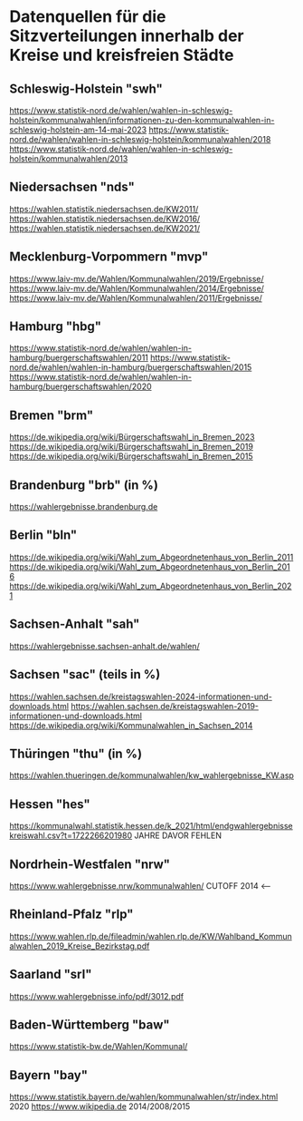 # Datenquellen für die Sitzverteilungen innerhalb der Kreise und kreisfreien Städte

## Schleswig-Holstein "swh"
https://www.statistik-nord.de/wahlen/wahlen-in-schleswig-holstein/kommunalwahlen/informationen-zu-den-kommunalwahlen-in-schleswig-holstein-am-14-mai-2023
https://www.statistik-nord.de/wahlen/wahlen-in-schleswig-holstein/kommunalwahlen/2018
https://www.statistik-nord.de/wahlen/wahlen-in-schleswig-holstein/kommunalwahlen/2013

## Niedersachsen "nds"
https://wahlen.statistik.niedersachsen.de/KW2011/
https://wahlen.statistik.niedersachsen.de/KW2016/
https://wahlen.statistik.niedersachsen.de/KW2021/

## Mecklenburg-Vorpommern "mvp"
https://www.laiv-mv.de/Wahlen/Kommunalwahlen/2019/Ergebnisse/
https://www.laiv-mv.de/Wahlen/Kommunalwahlen/2014/Ergebnisse/
https://www.laiv-mv.de/Wahlen/Kommunalwahlen/2011/Ergebnisse/

## Hamburg "hbg"
https://www.statistik-nord.de/wahlen/wahlen-in-hamburg/buergerschaftswahlen/2011
https://www.statistik-nord.de/wahlen/wahlen-in-hamburg/buergerschaftswahlen/2015
https://www.statistik-nord.de/wahlen/wahlen-in-hamburg/buergerschaftswahlen/2020

## Bremen "brm"
https://de.wikipedia.org/wiki/Bürgerschaftswahl_in_Bremen_2023
https://de.wikipedia.org/wiki/Bürgerschaftswahl_in_Bremen_2019
https://de.wikipedia.org/wiki/Bürgerschaftswahl_in_Bremen_2015

## Brandenburg "brb" (in %)
https://wahlergebnisse.brandenburg.de

## Berlin "bln"
https://de.wikipedia.org/wiki/Wahl_zum_Abgeordnetenhaus_von_Berlin_2011
https://de.wikipedia.org/wiki/Wahl_zum_Abgeordnetenhaus_von_Berlin_2016
https://de.wikipedia.org/wiki/Wahl_zum_Abgeordnetenhaus_von_Berlin_2021

## Sachsen-Anhalt "sah"
https://wahlergebnisse.sachsen-anhalt.de/wahlen/

## Sachsen "sac" (teils in %)
https://wahlen.sachsen.de/kreistagswahlen-2024-informationen-und-downloads.html
https://wahlen.sachsen.de/kreistagswahlen-2019-informationen-und-downloads.html
https://de.wikipedia.org/wiki/Kommunalwahlen_in_Sachsen_2014

## Thüringen "thu" (in %)
https://wahlen.thueringen.de/kommunalwahlen/kw_wahlergebnisse_KW.asp

## Hessen "hes"
https://kommunalwahl.statistik.hessen.de/k_2021/html/endgwahlergebnissekreiswahl.csv?t=1722266201980
JAHRE DAVOR FEHLEN

## Nordrhein-Westfalen "nrw"
https://www.wahlergebnisse.nrw/kommunalwahlen/
CUTOFF 2014 <--

## Rheinland-Pfalz "rlp"
https://www.wahlen.rlp.de/fileadmin/wahlen.rlp.de/KW/Wahlband_Kommunalwahlen_2019_Kreise_Bezirkstag.pdf

## Saarland "srl"
https://www.wahlergebnisse.info/pdf/3012.pdf

## Baden-Württemberg "baw"
https://www.statistik-bw.de/Wahlen/Kommunal/

## Bayern "bay"
https://www.statistik.bayern.de/wahlen/kommunalwahlen/str/index.html 2020
https://www.wikipedia.de 2014/2008/2015


